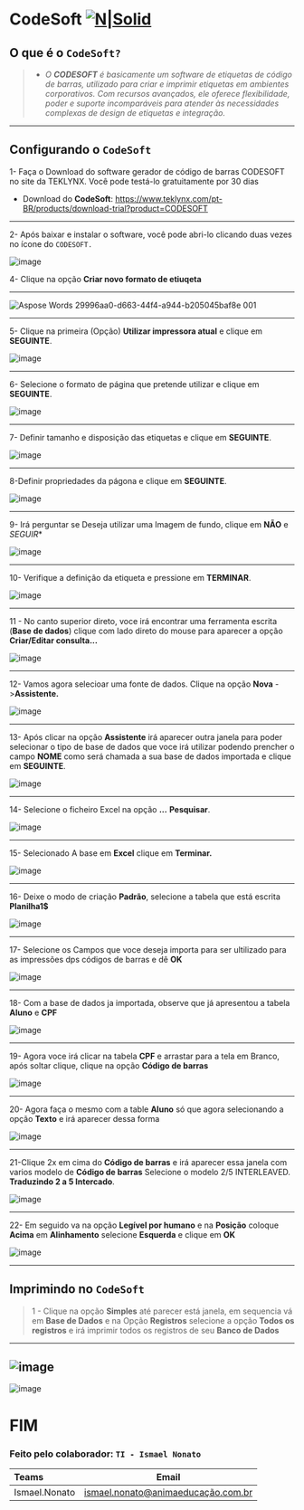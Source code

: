 
#           							**CodeSoft**  [![N|Solid](https://www.dcvelocity.com/ext/resources/images/industry_pressroom/uploaded/archives/t/te/teklynx-codesoft-logo.jpg?t=1582260646&width=128)](https://www.teklynx.com/pt-BR/products/label-design-solutions/codesoft)
## O que é o ```CodeSoft?```
>* *O **CODESOFT** é basicamente um software de etiquetas de código de barras, utilizado para criar e imprimir etiquetas em ambientes corporativos. Com recursos avançados, ele oferece flexibilidade, poder e suporte incomparáveis para atender às necessidades complexas de design de etiquetas e integração.*


---------------


## Configurando o ```CodeSoft```

1- Faça o Download do software gerador de código de barras CODESOFT no site da TEKLYNX. Você pode testá-lo gratuitamente por 30 dias 

* Download do **CodeSoft**:  https://www.teklynx.com/pt-BR/products/download-trial?product=CODESOFT

---------------
2- Após baixar e instalar o software, você pode abri-lo clicando duas vezes no ícone do ```CODESOFT.```

![image](https://user-images.githubusercontent.com/33797417/227360643-44b3a30f-329f-44be-8491-281ee9ed385b.png)


4- Clique na opção **Criar novo formato de etiuqeta** 

--------------------



![Aspose Words 29996aa0-d663-44f4-a944-b205045baf8e 001](https://user-images.githubusercontent.com/33797417/227319960-460e32b4-2310-4f8d-b33f-1726f0475fcb.png)

--------------------

5- Clique na primeira (Opção) **Utilizar impressora atual** e clique em **SEGUINTE**.



![image](https://user-images.githubusercontent.com/33797417/227359929-dca4946a-4e52-4e82-9d69-5fa7a01d888a.png)

--------------------

6- Selecione o formato de página que pretende utilizar e clique em **SEGUINTE**.


![image](https://user-images.githubusercontent.com/33797417/227372145-4c5e5f58-610d-4221-9c51-0a7b2a41b0e5.png)

--------------------
7- Definir tamanho e disposição das etiquetas e clique em **SEGUINTE**.

![image](https://user-images.githubusercontent.com/33797417/227373467-a44f4608-cf8f-4ec6-901f-c4714b565b8f.png)

--------------------

8-Definir propriedades da págona e clique em **SEGUINTE**.

![image](https://user-images.githubusercontent.com/33797417/227373311-e0aeb0b6-4e21-44ab-b671-f2894f420189.png)

--------------------

9- Irá perguntar se Deseja utilizar uma Imagem de fundo, clique em **NÃO** e *SEGUIR**

![image](https://user-images.githubusercontent.com/33797417/227374022-8eae2efa-1ede-4add-8cbc-cb8f74faf31a.png)

--------------------

10- Verifique a definição da etiqueta e pressione em **TERMINAR**.

![image](https://user-images.githubusercontent.com/33797417/227374986-c2e442fe-0f79-49b6-bc74-e80fc7b93d0d.png)

--------------------

11 - No canto superior direto, voce irá encontrar uma ferramenta escrita (**Base de dados**) clique com lado direto do mouse para aparecer a opção **Criar/Editar consulta...**


![image](https://user-images.githubusercontent.com/33797417/227401139-da7e58fe-6c67-44af-a0d0-aa6a9aee7e43.png)

--------------------

12- Vamos agora selecioar uma fonte de dados. Clique na opção **Nova** ->**Assistente.**


![image](https://user-images.githubusercontent.com/33797417/227403559-ba1907a9-7c8e-40eb-9140-70db59ba755d.png)

--------------------


13- Após clicar na opção **Assistente** irá aparecer outra janela para poder selecionar o tipo de base de dados que voce irá utilizar
podendo prencher o campo **NOME** como será chamada a sua base de dados importada e clique em **SEGUINTE**.

![image](https://user-images.githubusercontent.com/33797417/227404224-f431fe30-b018-4556-ab52-12d4c7fe16c8.png)

--------------------


14- Selecione o ficheiro Excel na opção **...** **Pesquisar**.


![image](https://user-images.githubusercontent.com/33797417/227404941-b167387a-aa8f-4343-98ca-b98ed4746268.png)

--------------------

15- Selecionado A base em **Excel** clique em **Terminar.**


![image](https://user-images.githubusercontent.com/33797417/227405450-8fa35040-d569-46b6-8a9e-6c1f6f42a1b6.png)

--------------------


16- Deixe o modo de criação **Padrão**, selecione a tabela que está escrita **Planilha1$**

![image](https://user-images.githubusercontent.com/33797417/227405831-c005b86a-1df9-47ce-bd34-fb6078624993.png)

--------------------


17- Selecione os Campos que voce deseja importa para ser ultilizado para as impressões dps códigos de barras e dê **OK**


![image](https://user-images.githubusercontent.com/33797417/227406289-e5c3f8e7-c723-49a5-8c97-d6c999c02764.png)


--------------------


18- Com a base de dados ja importada, observe que já apresentou a tabela **Aluno** e **CPF**

![image](https://user-images.githubusercontent.com/33797417/227407166-35d22727-3322-4d73-9bfd-912b131453ce.png)


--------------------

19- Agora voce irá clicar na tabela **CPF** e arrastar para a tela em Branco, após soltar clique, clique na opção **Código de barras**


![image](https://user-images.githubusercontent.com/33797417/227407940-12e8d62d-5bb5-4248-9d97-d52c0c637826.png)


--------------------

20- Agora faça o mesmo com a table **Aluno** só que agora selecionando a opção **Texto** e irá aparecer dessa forma


![image](https://user-images.githubusercontent.com/33797417/227410072-0f57a451-ec06-4a24-9969-df55b2838222.png)

--------------------

21-Clique 2x em cima do **Código de barras** e irá aparecer essa janela com varios modelo de **Código de barras**
Selecione o modelo 2/5 INTERLEAVED. **Traduzindo 2 a 5 Intercado**.

![image](https://user-images.githubusercontent.com/33797417/227410236-168aaa3f-55bb-450c-b954-47478142d72e.png)

--------------------

22- Em seguido va na opção **Legível por humano** e na **Posição** coloque **Acima** em **Alinhamento** selecione **Esquerda** e clique em **OK**

![image](https://user-images.githubusercontent.com/33797417/227411130-866999bf-7f68-4b5d-98a1-a399d38a4902.png)

--------------------
## Imprimindo no ```CodeSoft```

>1 - Clique na opção **Simples** até parecer está janela, em sequencia vá em **Base de Dados** e na Opção **Registros** selecione a opção **Todos os registros** e irá imprimir todos os registros de seu **Banco de Dados**
-------------------
![image](https://user-images.githubusercontent.com/33797417/227412030-fac6325e-3a80-4f3a-8ff7-0e72b7fd1e26.png)
-------------------
![image](https://user-images.githubusercontent.com/33797417/227412328-4dad384d-f8fb-4c65-9cbe-74d20408ad27.png)


# FIM

### Feito pelo colaborador: ```TI - Ismael Nonato```

Teams| Email 
:--------- | :------: 
Ismael.Nonato |ismael.nonato@animaeducação.com.br | 



